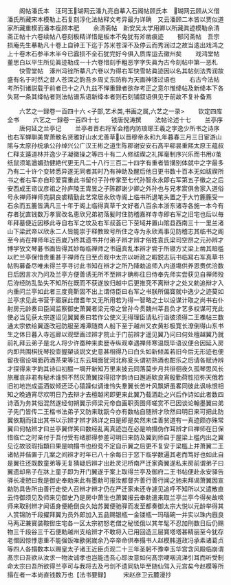 <!-- { "loadSidebar": true } -->
　　阁帖潘氏本　汪珂玉瑚网云潘九亮自摹入石阁帖顾氏本　瑚网云顾从义借潘氏所藏宋本模勒上石复刻淳化法帖释文考异最为详确　又云潘顾二本皆以贾似道家所藏重模而潘本瘦顾本肥
　　余清斋帖　新安吴太学用卿以所藏眞迹模勒余清斋正帖十六卷续帖八卷刻极精详惜是板本不免犹有斧凿痕迹
　　郁冈斋帖　吾宗损庵先生摹勒凡十卷上自钟王下迄于苏米苍深不及停云而秀润过之故当逺出戏鸿之上十卷木石参半木半今已蠧损不全石犹完好今俱入质库运去徽州矣
　　戏鸿堂帖　董思白以平生所见眞迹勒成一十六卷惜刻手粗恶字字失眞为古今刻帖中第一恶札
　　快雪堂帖　涿州冯铨所摹凡六卷以为得右军快雪帖眞迹因以名其帖刻法秀润故盛有名于时然之昔人苍深之韵吾乡周丈东防称为天画神镂过语也
　　右古今法帖考所引诸説载于前者已十之八九兹不惮重録者欲存考正之意尔惟绛帖及新绛本下各失冩一条其绛帖者则法帖谱系语新绛本者则石刻铺叙语俱见于前故不复补备焉

　　六艺之一録卷一百四十六
<子部,艺术类,书画之属,六艺之一录>
　　钦定四库全书
　　六艺之一録卷一百四十七　　钱唐倪涛撰
　　法帖论述十七
　　兰亭序
　　唐何延之兰亭记
　　兰亭者晋右将军会稽内防琅琊王羲之字逸少所书之诗序也右军蝉聨美冑萧散名贤雅好山水尤善草以晋穆帝永和九年暮春三月三日宦游山隂与太原孙统承公孙绰兴公广汉王彬之道生陈郡谢安安石髙平郗昙重熙太原王蕴叔仁释支遁道林并逸少子凝徽操之等四十有二人修祓禊之礼挥毫制序兴乐而书用茧纸鼠须笔遒媚劲健絶代更无凡二十八行三百二十四字有重者皆搆别体就中之字最多乃有二十许个变转悉异遂无同者其时乃有神助及醒后他日更书数十百本无如祓禊所书之者右军亦自珍爱寳重此书留付子孙传掌至七代孙智永永即右军第五子徽之之后安西成王谘议彦祖之孙庐陵王胄昱之子陈郡谢少卿之外孙也与兄孝賔俱舍家入道俗号永禅师禅师克嗣良裘精勤此艺常居永欣寺阁上临书所退笔头置之于大竹簏簏受一石余而五簏皆满凡三十年于阁上临得真草千文好者八百余本浙东诸寺各施一本今有存者犹直钱数万孝賔改名恵欣兄弟初落髪时住防稽嘉祥寺寺即右军之旧宅也后以毎年拜墓便近因移此寺自右军之坟及右军叔荟已下茔域并置山隂县西南三十一里兰渚山下梁武帝以欣永二人皆能崇于释教故号所住之寺为永欣焉事见防稽志其临书之阁至今尚在禅师年近百嵗乃终其遗书并付弟子辨才辨才俗姓袁氏梁司空昂之元孙辨才博学攷文琴碁书画皆得其妙每临禅师之书逼真乱本辨才尝于所寝方丈梁上凿其暗槛以贮兰亭保惜贵重甚于禅师在日至贞观中太宗以听政之暇鋭志玩书临冩右军真草书帖购募备尽唯未得兰亭寻讨此书知在辨才之所乃降勅追师入内道塲供养恩赉优洽数日后因言次乃问及兰亭方便善诱无所不至辨才确称往日侍奉先师实尝获见自禅师殁后洊经防乱坠失不知所在既而不获遂放归越中后更推究不离辩才之处又勅追辩才入内重问兰亭如此者三度竟靳固不出上谓侍臣曰右军之书朕所偏寳就中逸少之迹莫如兰亭求见此书营于寤寐此僧耆年又无所用若为得一智略之士以设谋计取之尚书右仆射房元龄奏曰臣闻监察御史萧翼者梁元帝之曾孙今贯魏州莘县负才艺多权谋可充此使必当见获太宗遂诏见翼翼奏曰若作公使义无得理臣请私行诣彼须得二王襍帖三数通太宗依给翼遂改冠防服至湘潭随商人船下至于越州又衣黄衫极寛长潦倒得山东书生之体日暮入寺巡廊以观壁画过辨才院止于门前辨才遥见翼乃问曰何处檀越翼乃就前礼拜云弟子是北人将少许蚕种来卖歴寺纵观幸遇禅师寒温既毕语议便合因延入房内即共围棋抚琴投壶握槊谈説文史意甚相得乃曰白头如新倾盖若旧今后无形迹也便留夜宿设堈面药酒茶果等江东云堈面犹河北称瓮头谓初熟酒也酣乐之后请各赋诗辨才探得来字韵其诗曰初醖一堈开新知万里来披云同落莫步月共徘徊夜久孤琴思风长旅雁哀非君有秘术谁照不然灰萧翼探得招字韵诗曰邂逅欵良宵殷勤荷胜招弥天俄若旧初地岂成遥酒蚁倾还泛心猿躁似调谁怜失羣翼长苦叶风飘妍虽畧同彼此讽咏恨相知之晩通宵尽欢明日乃去辩才去檀越闲即更来此翼乃载酒赴之兴后作诗如此者数四诗酒为务其俗混然遂经旬朔翼示师梁元帝自画职贡图师嗟赏不已因谈论翰墨翼曰弟子先门皆传二王楷书法弟子又防来耽翫今亦有数帖自随辨才欣然曰明日来可把此防翼依期而往出其书以示辨才辨才熟详之曰是即是矣然未佳善贫道有一真迹颇亦殊常翼曰何帖辨才曰兰亭翼佯笑曰数经乱离真迹岂在必是响搨伪作耳辨才曰禅师在日保惜临亡之时亲付于吾付受有绪那得参差可明日来防及翼到师自于屋梁上槛内出之翼见讫故驳瑕指纇曰果是响搨书也纷竞不定自示翼之后更不复安于梁槛上并萧翼二王诸帖并偕置于几案之间辨才时年已八十余每日于窓下临学数遍其老而笃好也如此自是翼往还既数童弟等无复猜疑后辨才出赴灵汜桥南严迁家斋翼遂私来房前谓弟子曰翼遗却帛子在牀上童子即为开门翼遂于案上取得兰亭及御府二王书帖便赴永安驿告驿长凌愬曰我是御史奉勅来此有墨勅可报汝都督齐善行善行闻之驰来拜谒萧翼因宣勅防具告所由善行走使人召辨才辨才仍在严迁家未还寺遽见追呼不知所以又遣散直云侍御须见及师来见御史乃是房中萧生也萧翼报云奉勅遣来取兰亭兰亭今得矣故唤师来取别辨才闻语身便絶倒良久始苏翼便驰驿而发至都奏御太宗大悦以元龄举得其人赏锦防千段擢拜翼为员外郎加入五品赐银瓶一金镂瓶一玛瑙碗一并实以珠内廐良马两疋兼寳装鞍辔庄宅各一区太宗初怒老僧之秘恡俄以其年髦不忍加刑数日后仍赐物三千段谷三千石便勅越州支给辨才不敢将入已用回造三层寳塔塔甚精丽至今犹存老僧因惊悸患重不能强饭唯歠粥嵗余乃卒帝命供奉搨书人赵模韩道政冯承素诸葛贞等四人各搨数本以赐皇太子诸王近臣贞观二十三年圣躬不豫幸玉华宫含风殿临崩谓髙宗曰吾欲从汝求一物汝诚孝也岂能违吾心耶汝意如何髙宗哽咽流涕引耳而听受制命太宗曰吾所欲得兰亭可与我将去及弓剑不遗同轨毕至随仙驾入元宫矣今赵模等所搨在者一本尚直钱数万也【法书要録】
　　宋赵彦卫云麓漫抄
